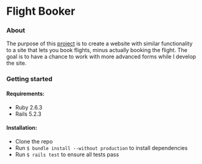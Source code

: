 # Flight Booker
### About

The purpose of this [project](https://www.theodinproject.com/courses/ruby-on-rails/lessons/building-advanced-forms) is to
create a website with similar functionality to a site that lets you book flights, minus actually booking the flight.
The goal is to have a chance to work with more advanced forms while I develop the site.


### Getting started

#### Requirements:
* Ruby 2.6.3
* Rails 5.2.3

#### Installation:
* Clone the repo
* Run ```$ bundle install --without production``` to install dependencies
* Run ```$ rails test``` to ensure all tests pass